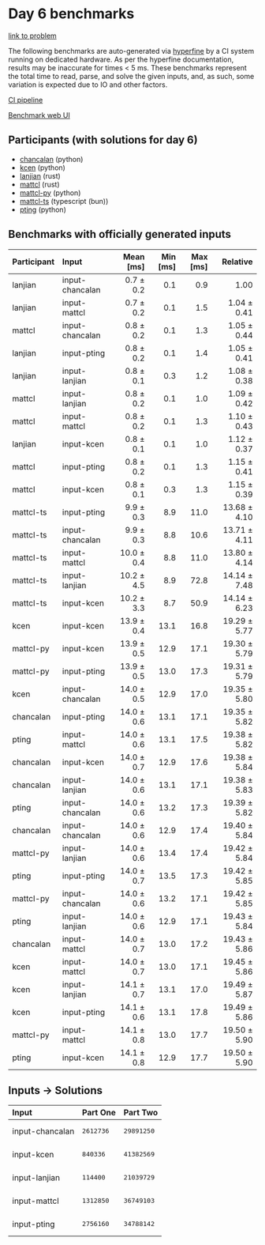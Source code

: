 # Day 6 benchmarks

[link to problem](https://adventofcode.com/2023/day/6)

The following benchmarks are auto-generated via
[hyperfine](https://github.com/sharkdp/hyperfine) by a CI system running on
dedicated hardware. As per the hyperfine documentation, results may be
inaccurate for times < 5 ms. These benchmarks represent the total time to read,
parse, and solve the given inputs, and, as such, some variation is expected due
to IO and other factors.

[CI pipeline](http://ci.papercode.net:8080/teams/main/pipelines/aoc2023)

[Benchmark web UI](https://aoc.ancalagon.black)


## Participants (with solutions for day 6)

- [chancalan](https://github.com/chancalan/aoc2023) (python)
- [kcen](https://github.com/kcen/aoc2023) (python)
- [lanjian](https://github.com/lanjian/aoc-2023) (rust)
- [mattcl](https://github.com/mattcl/aoc2023) (rust)
- [mattcl-py](https://github.com/mattcl/aoc2023-py) (python)
- [mattcl-ts](https://github.com/mattcl/aoc2023-js) (typescript (bun))
- [pting](https://github.com/pting/aoc2023) (python)


## Benchmarks with officially generated inputs

| Participant | Input | Mean [ms] | Min [ms] | Max [ms] | Relative |
|:---|:---|---:|---:|---:|---:|
| lanjian | input-chancalan | 0.7 ± 0.2 | 0.1 | 0.9 | 1.00 |
| lanjian | input-mattcl | 0.7 ± 0.2 | 0.1 | 1.5 | 1.04 ± 0.41 |
| mattcl | input-chancalan | 0.8 ± 0.2 | 0.1 | 1.3 | 1.05 ± 0.44 |
| lanjian | input-pting | 0.8 ± 0.2 | 0.1 | 1.4 | 1.05 ± 0.41 |
| lanjian | input-lanjian | 0.8 ± 0.1 | 0.3 | 1.2 | 1.08 ± 0.38 |
| mattcl | input-lanjian | 0.8 ± 0.2 | 0.1 | 1.0 | 1.09 ± 0.42 |
| mattcl | input-mattcl | 0.8 ± 0.2 | 0.1 | 1.3 | 1.10 ± 0.43 |
| lanjian | input-kcen | 0.8 ± 0.1 | 0.1 | 1.0 | 1.12 ± 0.37 |
| mattcl | input-pting | 0.8 ± 0.2 | 0.1 | 1.3 | 1.15 ± 0.41 |
| mattcl | input-kcen | 0.8 ± 0.1 | 0.3 | 1.3 | 1.15 ± 0.39 |
| mattcl-ts | input-pting | 9.9 ± 0.3 | 8.9 | 11.0 | 13.68 ± 4.10 |
| mattcl-ts | input-chancalan | 9.9 ± 0.3 | 8.8 | 10.6 | 13.71 ± 4.11 |
| mattcl-ts | input-mattcl | 10.0 ± 0.4 | 8.8 | 11.0 | 13.80 ± 4.14 |
| mattcl-ts | input-lanjian | 10.2 ± 4.5 | 8.9 | 72.8 | 14.14 ± 7.48 |
| mattcl-ts | input-kcen | 10.2 ± 3.3 | 8.7 | 50.9 | 14.14 ± 6.23 |
| kcen | input-kcen | 13.9 ± 0.4 | 13.1 | 16.8 | 19.29 ± 5.77 |
| mattcl-py | input-kcen | 13.9 ± 0.5 | 12.9 | 17.1 | 19.30 ± 5.79 |
| mattcl-py | input-pting | 13.9 ± 0.5 | 13.0 | 17.3 | 19.31 ± 5.79 |
| kcen | input-chancalan | 14.0 ± 0.5 | 12.9 | 17.0 | 19.35 ± 5.80 |
| chancalan | input-pting | 14.0 ± 0.6 | 13.1 | 17.1 | 19.35 ± 5.82 |
| pting | input-mattcl | 14.0 ± 0.6 | 13.1 | 17.5 | 19.38 ± 5.82 |
| chancalan | input-kcen | 14.0 ± 0.7 | 12.9 | 17.6 | 19.38 ± 5.84 |
| chancalan | input-lanjian | 14.0 ± 0.6 | 13.1 | 17.1 | 19.38 ± 5.83 |
| pting | input-chancalan | 14.0 ± 0.6 | 13.2 | 17.3 | 19.39 ± 5.82 |
| chancalan | input-chancalan | 14.0 ± 0.6 | 12.9 | 17.4 | 19.40 ± 5.84 |
| mattcl-py | input-lanjian | 14.0 ± 0.6 | 13.4 | 17.4 | 19.42 ± 5.84 |
| pting | input-pting | 14.0 ± 0.7 | 13.5 | 17.3 | 19.42 ± 5.85 |
| mattcl-py | input-chancalan | 14.0 ± 0.6 | 13.2 | 17.1 | 19.42 ± 5.85 |
| pting | input-lanjian | 14.0 ± 0.6 | 12.9 | 17.1 | 19.43 ± 5.84 |
| chancalan | input-mattcl | 14.0 ± 0.7 | 13.0 | 17.2 | 19.43 ± 5.86 |
| kcen | input-mattcl | 14.0 ± 0.7 | 13.0 | 17.1 | 19.45 ± 5.86 |
| kcen | input-lanjian | 14.1 ± 0.7 | 13.1 | 17.0 | 19.49 ± 5.87 |
| kcen | input-pting | 14.1 ± 0.6 | 13.1 | 17.8 | 19.49 ± 5.86 |
| mattcl-py | input-mattcl | 14.1 ± 0.8 | 13.0 | 17.7 | 19.50 ± 5.90 |
| pting | input-kcen | 14.1 ± 0.8 | 12.9 | 17.7 | 19.50 ± 5.90 |


## Inputs -> Solutions

| Input | Part One | Part Two |
|:---|:---|:---|
|input-chancalan|<pre>2612736</pre>|<pre>29891250</pre>|
|input-kcen|<pre>840336</pre>|<pre>41382569</pre>|
|input-lanjian|<pre>114400</pre>|<pre>21039729</pre>|
|input-mattcl|<pre>1312850</pre>|<pre>36749103</pre>|
|input-pting|<pre>2756160</pre>|<pre>34788142</pre>|